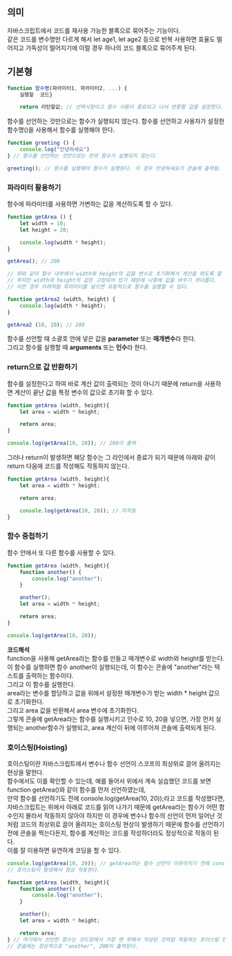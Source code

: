 ## **의미**

자바스크립트에서 코드를 재사용 가능한 블록으로 묶어주는 기능이다.  
같은 코드를 변수명만 다르게 해서 let age1, let age2 등으로 반복 사용하면 효율도 떨어지고 가독성이 떨어지기에 이럴 경우 하나의 코드 블록으로 묶어주게 된다.

## **기본형**

```javascript
function 함수명(파라미터1, 파라미터2, ...) {
    실행할  코드}

    return 리턴할값; // 선택사항이고 함수 사용이 종료되고 나서 반환할 값을 설정한다.
```

함수를 선언하는 것만으로는 함수가 실행되지 않는다. 함수를 선언하고 사용자가 설정한 함수명()을 사용해서 함수를 실행해야 한다.

```javascript
function greeting () {
    console.log("안녕하세요")
} // 함수를 선언하는 것만으로는 안의 함수가 실행되지 않는다.

greeting(); // 함수를 실행해야 함수가 실행된다. 이 경우 안녕하세요가 콘솔에 출력됨.
```

### **파라미터 활용하기**

함수에 파라미터를 사용하면 가변하는 값을 계산하도록 할 수 있다.

```javascript
function getArea () {
    let width = 10;
    let height = 20;

    console.log(width * height);
}

getArea(); // 200

// 위와 같이 함수 내부에서 width와 height의 값을 변수로 초기화해서 계산을 하도록 할 수 있다.
// 하지만 width와 height의 값은 고정되어 있기 때문에 나중에 값을 바꾸기 까다롭다.
// 이런 경우 아래처럼 파라미터를 넣으면 유동적으로 함수를 실행할 수 있다.

function getArea2 (width, height) {
    console.log(width * height);
}

getArea2 (10, 20); // 200
```

함수를 선언할 때 소괄호 안에 넣은 값을 **parameter** 또는 **매개변수**라 한다.  
그리고 함수를 실행할 때 **arguments** 또는 **인수**라 한다.

### **return으로 값 반환하기**

함수를 설정한다고 하여 바로 계산 값이 출력되는 것이 아니기 때문에 return을 사용하면 계산이 끝난 값을 특정 변수의 값으로 초기화 할 수 있다.

```javascript
function getArea (width, height){
    let area = width * height;

    return area;
}

console.log(getArea(10, 20)); // 200이 출력
```

그러나 return이 발생하면 해당 함수는 그 라인에서 종료가 되기 때문에 아래와 같이 return 다음에 코드를 작성해도 작동하지 않는다.

```javascript
function getArea (width, height){
    let area = width * height;

    return area;

    console.log(getArea(10, 20)); // 미작동
}
```

### **함수 중첩하기**

함수 안에서 또 다른 함수를 사용할 수 있다.

```javascript
function getArea (width, height){
    function another() {
        console.log("another");
    }

    another();
    let area = width * height;

    return area;   
}

console.log(getArea(10, 20));
```

**코드해석**  
function을 사용해 getArea라는 함수를 만들고 매개변수로 width와 height를 받는다.  
이 함수를 실행하면 함수 another이 실행되는데, 이 함수는 콘솔에 "another"라는 텍스트를 출력하는 함수이다.  
그리고 이 함수를 실행한다.  
area라는 변수를 할당하고 값을 위에서 설정한 매개변수가 받는 width \* height 값으로 초기화한다.  
그리고 area 값을 반환해서 area 변수에 초기화한다.  
그렇게 콘솔에 getArea라는 함수를 실행시키고 인수로 10, 20을 넣으면, 가장 먼저 실행되는 another함수가 실행되고, area 계산이 뒤에 이루어져 콘솔에 출력되게 된다.

### **호이스팅(Hoisting)**

호이스팅이란 자바스크립트에서 변수나 함수 선언이 스코프의 최상위로 끌어 올려지는 현상을 말한다.  
함수에서도 이를 확인할 수 있는데, 예를 들어서 위에서 계속 실습했던 코드를 보면 function getArea()와 같이 함수를 먼저 선언하였는데,  
만약 함수를 선언하기도 전에 console.log(getArea(10, 20));라고 코드를 작성했다면, 자바스크립트는 위에서 아래로 코드를 읽어 나가기 때문에 getArea라는 함수가 어떤 함수인지 몰라서 작동하지 않아야 하지만 이 경우에 변수나 함수의 선언이 먼저 일어난 것처럼 코드의 최상위로 끌어 올려지는 호이스팅 현상이 발생하기 때문에 함수를 선언하기 전에 콘솔을 찍는다든지, 함수를 계산하는 코드를 작성하더라도 정상적으로 작동이 된다.  
이를 잘 이용하면 유연하게 코딩을 할 수 있다.

```javascript
console.log(getArea(10, 20)); // getArea라는 함수 선언이 이루어지기 전에 console에 불러왔지만
// 호이스팅이 발생해서 정상 작동한다.

function getArea (width, height){
    function another() {
        console.log("another");
    }

    another();
    let area = width * height;

    return area;   
} // 여기에서 선언한 함수는 코드창에서 가장 맨 위에서 작성된 것처럼 작동하는 호이스팅 현상이 발생한다.
// 콘솔에는 정상적으로 "another", 200이 출력된다.
```